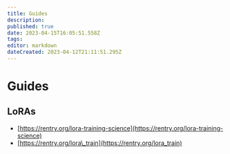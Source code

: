 ```yaml
---
title: Guides
description: 
published: true
date: 2023-04-15T16:05:51.558Z
tags: 
editor: markdown
dateCreated: 2023-04-12T21:11:51.295Z
---
```


# Guides

## LoRAs

-   [https://rentry.org/lora-training-science](https://rentry.org/lora-training-science)
-   [https://rentry.org/lora\_train](https://rentry.org/lora_train)